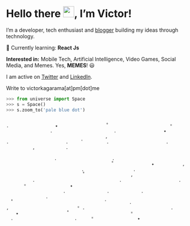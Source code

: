 # Hello there <img src="https://raw.githubusercontent.com/MartinHeinz/MartinHeinz/master/wave.gif" width="30px">, I’m Victor!
I’m a developer, tech enthusiast and [blogger](https://dev.to/victorkagarama) building my ideas through technology.

📖️ Currently learning: **React Js** <br>

**Interested in:** Mobile Tech, Artificial Intelligence, Video Games, Social Media, and Memes. Yes, **MEMES**! 😃

I am active on [Twitter](https://twitter.com/victorkagarama) and [LinkedIn](https://linkedin.com/in/victorkagarama). 

Write to victorkagarama[at]pm[dot]me

```python
>>> from universe import Space
>>> s = Space()
>>> s.zoom_to('pale blue dot')


.　　　　　　　　　　 ✦ 　　　　   　 　　　˚　　　　　　　　　　　　　　*　　　　　　　　　　　　　　.　　　ﾟ　　　　   　　　　　
　　　　　　　　　　.　　　　　　　　　　　　　　. 　　 　　　　　　　 ✦ 　　　　　　　　　　 　 
          　　　　 　　　　　　　　　　　　,　　   　                             ☀️                      .
.　　　　　　　　　　　　　.　　　ﾟ　  　　　.　　　　　　　　　　　　　.　　　　　　　　　　　　.　　  ✦
　　　　　　,　　　　　　　.　　　　　　    　　　　 　　　　　　　　　　　　　　　　　　  　　　　
　　　　　　　　　　　　　　    　      　　　　　        　　　　　　　　　　　　　. 　　　　　　　　　　.　　
　　　　　　　　　　　. 　　　　　　　　　　　　.　　　　       　   　　　　 　　　　　　　　　　　　　　
　　       　   　　　　　　　　　　　　　　　˚　       　    ✦ 　   　　　,　　　　　　　　　　    　　　　 　　,
　　　 　 　　　　　　　　　　　　.　　　　　 　　 　　　.　　　　　　　　　　　　　 　           　　　　   🌑
    　　　　　　　　　　　　　　　˚　　　 　   　　　　,　　　　　　　　　　　       　    　　　　　　　　　　
　　　　　　.　　　  　　    　　　　　 　　　　　.　　　　　　　　　　　　　.　　　　　　　　　　　     🚀  
　　　　* 　　   　　　　　 ✦ 　　　　　　　         　        　　　　 　　 　　　　　　　 　　　　　.　　　　　
　　　　　　　　　　　　　.　　　　　    　　. 　 　　　　　.　　　　  　　　　　   　　　　　.　　
　　　　　　　　　.　　　　　　　　　　   　                                                               .
　˚　　　　　　　　　　　　　　　　　　　　　ﾟ　　　　　.　　　　　　　　　　　　　　　. 　　 🌎　  
,　 　　　　　　　　　　　　　　* .　　　　　 　　　　　　　　　　　　　　.　　　　　　　　　
 　 ✦ 　　　　   　 　　　˚　　　　　　　　　　　　　　*　　　　　　   　　　　　　　　　, 　　   　　　　　 ✦ 　　　　
　.　　　　　　　　　　　　　　.  　　* 　　   　　　　　 ✦ 　　
 ```

